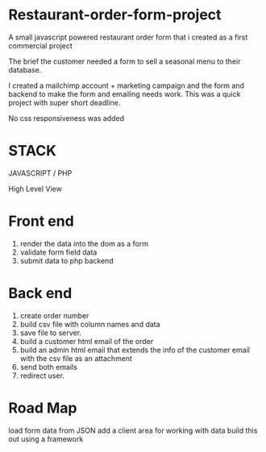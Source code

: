 # Restaurant-order-form-project
A small javascript powered restaurant order form that i created as a first commercial project

The brief
the customer needed a form to sell a seasonal menu to their database.

I created a mailchimp account + marketing campaign and the form and backend to make the form and emailing needs work.
This was a quick project with super short deadline.

No css responsiveness was added



# STACK
JAVASCRIPT / PHP

High Level View

# Front end
1. render the data into the dom as a form
2. validate form field data
3. submit data to php backend

# Back end
1. create order number
2. build csv file with column names and data
3. save file to server.
4. build a customer html email of the order
5. build an admin html email that extends the info of the customer email with the csv file as an attachment
6. send both emails
7. redirect user.

# Road Map
load form data from JSON
add a client area for working with data
build this out using a framework 



